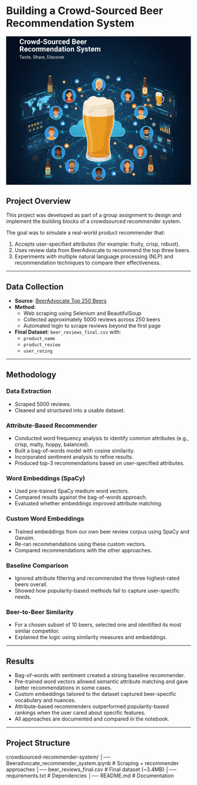 # Building a Crowd-Sourced Beer Recommendation System

![ Crowd-Sourced Beer Recommendation System](Crowd_Sourced_Beer_Recommendation_System.png)


## Project Overview
This project was developed as part of a group assignment to design and implement the building blocks of a crowdsourced recommender system.  

The goal was to simulate a real-world product recommender that:
1. Accepts user-specified attributes (for example: fruity, crisp, robust).  
2. Uses review data from BeerAdvocate to recommend the top three beers.  
3. Experiments with multiple natural language processing (NLP) and recommendation techniques to compare their effectiveness.  

---

## Data Collection
- **Source**: [BeerAdvocate Top 250 Beers](https://www.beeradvocate.com/beer/top-rated/)  
- **Method**:  
  - Web scraping using Selenium and BeautifulSoup  
  - Collected approximately 5000 reviews across 250 beers  
  - Automated login to scrape reviews beyond the first page  
- **Final Dataset**: `beer_reviews_final.csv` with:
  - `product_name`  
  - `product_review`  
  - `user_rating`  

---

## Methodology

### Data Extraction
- Scraped 5000 reviews.  
- Cleaned and structured into a usable dataset. 

### Attribute-Based Recommender
- Conducted word frequency analysis to identify common attributes (e.g., crisp, malty, hoppy, balanced).  
- Built a bag-of-words model with cosine similarity.  
- Incorporated sentiment analysis to refine results.  
- Produced top-3 recommendations based on user-specified attributes.  

### Word Embeddings (SpaCy)
- Used pre-trained SpaCy medium word vectors.  
- Compared results against the bag-of-words approach.  
- Evaluated whether embeddings improved attribute matching.  

### Custom Word Embeddings
- Trained embeddings from our own beer review corpus using SpaCy and Gensim.  
- Re-ran recommendations using these custom vectors.  
- Compared recommendations with the other approaches.  

### Baseline Comparison
- Ignored attribute filtering and recommended the three highest-rated beers overall.  
- Showed how popularity-based methods fail to capture user-specific needs.  

### Beer-to-Beer Similarity
- For a chosen subset of 10 beers, selected one and identified its most similar competitor.  
- Explained the logic using similarity measures and embeddings.  

---

## Results
- Bag-of-words with sentiment created a strong baseline recommender.  
- Pre-trained word vectors allowed semantic attribute matching and gave better recommendations in some cases.  
- Custom embeddings tailored to the dataset captured beer-specific vocabulary and nuances.  
- Attribute-based recommenders outperformed popularity-based rankings when the user cared about specific features.  
- All approaches are documented and compared in the notebook.  

---

## Project Structure
crowdsourced-recommender-system/
│── Beeradvocate_recommender_system.ipynb # Scraping + recommender approaches
│── beer_reviews_final.csv # Final dataset (~3.4MB)
│── requirements.txt # Dependencies
│── README.md # Documentation
